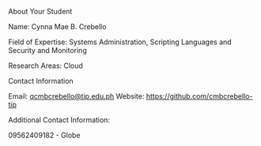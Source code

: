 About Your Student


Name: Cynna Mae B. Crebello

Field of Expertise: Systems Administration, Scripting Languages and Security and Monitoring

Research Areas: Cloud


Contact Information

Email: qcmbcrebello@tip.edu.ph
Website: https://github.com/cmbcrebello-tip

Additional Contact Information:

09562409182 - Globe



